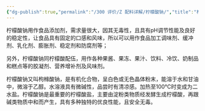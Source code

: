 ```yaml
---
{"dg-publish":true,"permalink":"/300 评价/Z 配料详解/柠檬酸钠/","title":"柠檬酸钠","created":"2024-01-25T18:45:04.000+08:00","updated":"2024-01-25T18:45:04.000+08:00"}
---
```



柠檬酸钠用作食品添加剂，需求量很大，因其无毒性，且具有pH调节性能及良好的稳定性，让食品具有固定的口感和风味，所以可以用作食品加工调味剂、缓冲剂、乳化剂、膨胀剂、稳定剂和防腐剂等；

另外，柠檬酸钠同柠檬酸配伍，用作各种果酱、果冻、果汁、饮料、冷饮、奶制品和糕点等的胶凝剂、营养增补剂及风味剂。

柠檬酸钠又叫枸橼酸钠，是有机化合物，呈白色或无色晶体粉末，能溶于水和甘油中，微溶于乙醇。水溶液具有微碱性，品尝时有清凉感。加热至100℃时变成为二水盐。柠檬酸钠是最重要的柠檬酸盐，主要由淀粉类物质经发酵生成柠檬酸，再跟碱类物质中和而产生，具有多种独特的优良性能，且安全无毒。